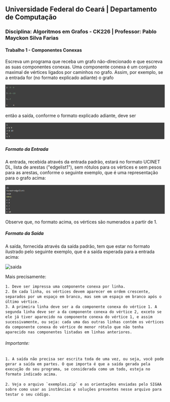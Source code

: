 ## **Universidade Federal do Ceará** | **Departamento de Computação**
### **Disciplina: Algoritmos em Grafos - CK226** | **Professor:  Pablo Mayckon Silva Farias**

#### Trabalho 1 - Componentes Conexas

Escreva um programa que receba um grafo não-direcionado e que escreva as suas componentes conexas. Uma componente conexa é um conjunto maximal de vértices ligados por caminhos no grafo. Assim, por exemplo, se a entrada for (no formato explicado adiante) o grafo

![grafo](sprits/grafo.PNG)

então a saída, conforme o formato explicado adiante, deve ser

![saida](sprits/saida.PNG)

##### Formato da Entrada

A entrada, recebida através da entrada padrão, estará no formato UCINET DL, lista de arestas ("edgelist1"), sem rótulos para os vértices e sem pesos para as arestas, conforme o seguinte exemplo, que é uma representação para o grafo acima:

![entrada](sprits/entrada.PNG)

Observe que, no formato acima, os vértices são numerados a partir de 1.

##### Formato da Saída

A saída, fornecida através da saída padrão, tem que estar no formato ilustrado pelo seguinte exemplo, que é a saída esperada para a entrada acima:

![saida](saida.PNG)

Mais precisamente:

    1. Deve ser impressa uma componente conexa por linha.
    2. Em cada linha, os vértices devem aparecer em ordem crescente, separados por um espaço em branco, mas sem um espaço em branco após o último vértice.
    3. A primeira linha deve ser a da componente conexa do vértice 1. A segunda linha deve ser a da componente conexa do vértice 2, exceto se ele já tiver aparecido na componente conexa do vértice 1, e assim sucessivamente, ou seja: cada uma das outras linhas contém os vértices da componente conexa do vértice de menor rótulo que não tenha aparecido nas componentes listadas em linhas anteriores.

###### *Importante*:

    1. A saída não precisa ser escrita toda de uma vez, ou seja, você pode gerar a saída em partes. O que importa é que a saída gerada pela execução do seu programa, se considerada como um todo, esteja no formato indicado acima.

    2. Veja o arquivo `exemplos.zip` e as orientações enviadas pelo SIGAA sobre como usar as instâncias e soluções presentes nesse arquivo para testar o seu código.
